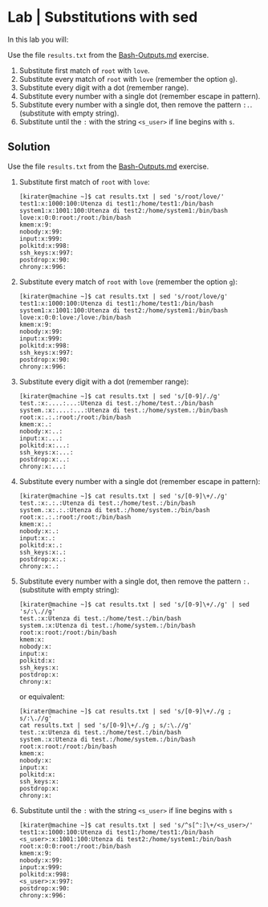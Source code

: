 # Lab | Substitutions with sed

In this lab you will:

Use the file `results.txt` from the [Bash-Outputs.md](Bash-Outputs.md) exercise.

1. Substitute first match of `root` with `love`.
2. Substitute every match of `root` with `love` (remember the option `g`).
3. Substitute every digit with a dot (remember range).
4. Substitute every number with a single dot (remember escape in pattern).
5. Substitute every number with a single dot, then remove the pattern `:.`. 
   (substitute with empty string).
6. Substitute until the `:` with the string `<s_user>` if line begins with `s`.

## Solution

Use the file `results.txt` from the [Bash-Outputs.md](Bash-Outputs.md) exercise.

1. Substitute first match of `root` with `love`:

   ```console
   [kirater@machine ~]$ cat results.txt | sed 's/root/love/'
   test1:x:1000:100:Utenza di test1:/home/test1:/bin/bash
   system1:x:1001:100:Utenza di test2:/home/system1:/bin/bash
   love:x:0:0:root:/root:/bin/bash
   kmem:x:9:
   nobody:x:99:
   input:x:999:
   polkitd:x:998:
   ssh_keys:x:997:
   postdrop:x:90:
   chrony:x:996:
   ```

2. Substitute every match of `root` with `love` (remember the option `g`):

   ```console
   [kirater@machine ~]$ cat results.txt | sed 's/root/love/g'
   test1:x:1000:100:Utenza di test1:/home/test1:/bin/bash
   system1:x:1001:100:Utenza di test2:/home/system1:/bin/bash
   love:x:0:0:love:/love:/bin/bash
   kmem:x:9:
   nobody:x:99:
   input:x:999:
   polkitd:x:998:
   ssh_keys:x:997:
   postdrop:x:90:
   chrony:x:996:
   ```

3. Substitute every digit with a dot (remember range):

   ```console
   [kirater@machine ~]$ cat results.txt | sed 's/[0-9]/./g'
   test.:x:....:...:Utenza di test.:/home/test.:/bin/bash
   system.:x:....:...:Utenza di test.:/home/system.:/bin/bash
   root:x:.:.:root:/root:/bin/bash
   kmem:x:.:
   nobody:x:..:
   input:x:...:
   polkitd:x:...:
   ssh_keys:x:...:
   postdrop:x:..:
   chrony:x:...:
   ```

4. Substitute every number with a single dot (remember escape in pattern):

   ```console
   [kirater@machine ~]$ cat results.txt | sed 's/[0-9]\+/./g'
   test.:x:.:.:Utenza di test.:/home/test.:/bin/bash
   system.:x:.:.:Utenza di test.:/home/system.:/bin/bash
   root:x:.:.:root:/root:/bin/bash
   kmem:x:.:
   nobody:x:.:
   input:x:.:
   polkitd:x:.:
   ssh_keys:x:.:
   postdrop:x:.:
   chrony:x:.:
   ```

5. Substitute every number with a single dot, then remove the pattern `:.`
   (substitute with empty string):

   ```console
   [kirater@machine ~]$ cat results.txt | sed 's/[0-9]\+/./g' | sed 's/:\.//g'
   test.:x:Utenza di test.:/home/test.:/bin/bash
   system.:x:Utenza di test.:/home/system.:/bin/bash
   root:x:root:/root:/bin/bash
   kmem:x:
   nobody:x:
   input:x:
   polkitd:x:
   ssh_keys:x:
   postdrop:x:
   chrony:x:
   ```

   or equivalent:

   ```console
   [kirater@machine ~]$ cat results.txt | sed 's/[0-9]\+/./g ; s/:\.//g'
   cat results.txt | sed 's/[0-9]\+/./g ; s/:\.//g'
   test.:x:Utenza di test.:/home/test.:/bin/bash
   system.:x:Utenza di test.:/home/system.:/bin/bash
   root:x:root:/root:/bin/bash
   kmem:x:
   nobody:x:
   input:x:
   polkitd:x:
   ssh_keys:x:
   postdrop:x:
   chrony:x:
   ```

6. Substitute until the `:` with the string `<s_user>` if line begins with `s`

   ```console
   [kirater@machine ~]$ cat results.txt | sed 's/^s[^:]\+/<s_user>/'
   test1:x:1000:100:Utenza di test1:/home/test1:/bin/bash
   <s_user>:x:1001:100:Utenza di test2:/home/system1:/bin/bash
   root:x:0:0:root:/root:/bin/bash
   kmem:x:9:
   nobody:x:99:
   input:x:999:
   polkitd:x:998:
   <s_user>:x:997:
   postdrop:x:90:
   chrony:x:996:
   ```
